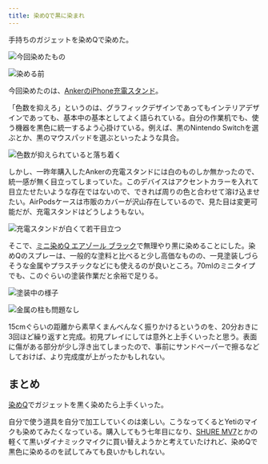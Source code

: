```yaml
---
title: 染めQで黒に染まれ
---
```

手持ちのガジェットを染めQで染めた。

![](https://lh5.googleusercontent.com/4ZflDDHy6oQDs8LHCUi4-8BLZZ7sSA_iHkuxpORjgksMVeEFGD5Nd_UkbFfwneKPw_agKxGgu9citwlmZc6nm40e52ZYbatPWxXcOuub8qmMPueH2LLHdE6tKmqNPM-lkT2e5CwBikEFrKx0KTMwhg "今回染めたもの")

![](https://lh6.googleusercontent.com/SVfBzOUEVfgI3Htn0qPci8Q5Y7yAFnwvaGGFPQ2VbAc37RGeSO_0xos2oIge4xy9NcaDxft3XSQ04tQmduYpqqVkAfb6pUpghrPWc8r5C5TsgcD2pLK0DTmoalLBIyyKad9jILEzVxdAT_ra0XpBng "染める前")

今回染めたのは、[AnkerのiPhone充電スタンド](https://r7kamura.com/articles/2021-09-06-anker-iphone-stand)。

「色数を抑えろ」というのは、グラフィックデザインであってもインテリアデザインであっても、基本中の基本としてよく語られている。自分の作業机でも、使う機器を黒色に統一するよう心掛けている。例えば、黒のNintendo Switchを選ぶとか、黒のマウスパッドを選ぶといったような具合。

![](https://lh6.googleusercontent.com/yad96t6Y9cLFD7prbg51iacutkt3rDDQN0-D8azOH7viU4C2_BUxNdadlwbQm9crpqtK7QOt6g4lxt2v1yNuV7ls2Laemg5yjNeif3qncxZrVs70aZdsjqEEv0GX-LMn7bWIwWzs4oTraYOTjc5gOA "色数が抑えられていると落ち着く")

しかし、一昨年購入したAnkerの充電スタンドには白のものしか無かったので、統一感が無く目立ってしまっていた。このデバイスはアクセントカラーを入れて目立たせたいような存在ではないので、できれば周りの色と合わせて溶け込ませたい。AirPodsケースは市販のカバーが沢山存在しているので、見た目は変更可能だが、充電スタンドはどうしようもない。

![](https://lh6.googleusercontent.com/-fyO1zIcuchqB0CB4rZKovt4tPdE_Lefu9njpw2ndmD3PMd0lxd0TN4G7GqdhZEgjXGMZJtfaj3xl4fEiMy9oT8UHdCiFvkyx5vBITFdEsh7DUEvOMZRDMJWTniDEK3fD1l08xNmKVznKIvkT-y0bw "充電スタンドが白くて若干目立つ")

そこで、[ミニ染めQ エアゾール ブラック](https://www.amazon.co.jp/dp/B003QMFUKO)で無理やり黒に染めることにした。染めQのスプレーは、一般的な塗料と比べると少し高価なものの、一見塗装しづらそうな金属やプラスチックなどにも使えるのが良いところ。70mlのミニタイプでも、このぐらいの塗装作業だと余裕で足りる。

![](https://lh5.googleusercontent.com/RBi8bXq9JYIjTemPlvvjl4zGRI_430dl7NJwEZB7byz0ZmZZXuSIXrZs74g4VCAmaB3mesqpuNqR9Tz-8RdKRGanzKuK8LaX7QowfosGJx6wDk1nuf6M1hqnaWs5xyijKwYOi8kK5WTZvK9yNz9V5g "塗装中の様子")

![](https://lh4.googleusercontent.com/Xw7lPz_hXIhTmsCMaKOrnUe_VVgV3iMGt-iIs7RHRd-HjevlirSjm5nvkZ-k8zQYIsw-VAdlLIwjPBTJBwbfUYpPiJ2HtLnYOYT11wS4H3YoTNNXBwb_9QtAI0tdn43Ert8PH2x-S-PpKEIlDWOe6A "金属の柱も問題なし")

15cmぐらいの距離から素早くまんべんなく振りかけるというのを、20分おきに3回ほど繰り返すと完成。初見プレイにしては意外と上手くいったと思う。表面に傷がある部分が少し浮き出てしまったので、事前にサンドペーパーで擦るなどしておけば、より完成度が上がったかもしれない。

まとめ
---

[染めQ](https://www.amazon.co.jp/dp/B003QMFUKO)でガジェットを黒く染めたら上手くいった。

自分で使う道具を自分で加工していくのは楽しい。こうなってくるとYetiのマイクも染めてみたくなっている。購入してもう七年目になり、[SHURE MV7](https://www.amazon.co.jp/dp/B08KY7G1GV)とかの軽くて黒いダイナミックマイクに買い替えようかと考えていたけれど、染めQで黒色に染めるのを試してみても良いかもしれない。
